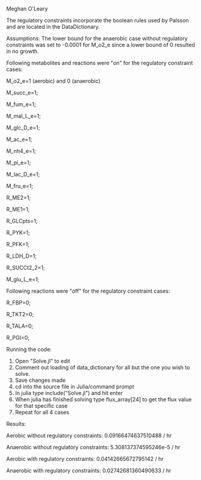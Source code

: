Meghan O'Leary

The regulatory constraints incorporate the boolean rules used by Palsson and are located in the DataDictionary.

Assumptions:
The lower bound for the anaerobic case without regulatory constraints was set to -0.0001 for M_o2_e since
a lower bound of 0 resulted in no growth.

Following metabolites and reactions were "on" for the regulatory constraint cases:

M_o2_e=1 (aerobic) and 0 (anaerobic)

M_succ_e=1;

M_fum_e=1;

M_mal_L_e=1;

M_glc_D_e=1;

M_ac_e=1;

M_nh4_e=1;

M_pi_e=1;

M_lac_D_e=1;

M_fru_e=1;

R_ME2=1;

R_ME1=1;

R_GLCpts=1;

R_PYK=1;

R_PFK=1;

R_LDH_D=1;

R_SUCCt2_2=1;

M_glu_L_e=1;

Following reactions were "off" for the regulatory constraint cases:

R_FBP=0;

R_TKT2=0;

R_TALA=0;

R_PGI=0;

Running the code:
1. Open "Solve.jl" to edit
2. Comment out loading of data_dictionary for all but the one you wish to solve.
3. Save changes made
4. cd into the source file in Julia/command prompt
5. In julia type include("Solve.jl") and hit enter
6. When julia has finished solving type flux_array[24] to get the flux value for that specific case
7. Repeat for all 4 cases

Results:

Aerobic without regulatory constraints: 0.09166474637510488 / hr

Anaerobic without regulatory constraints: 5.308137374595246e-5 / hr

Aerobic with regulatory constraints: 0.04142665672795142 / hr

Anaerobic with regulatory constraints: 0.02742681360490633 / hr
